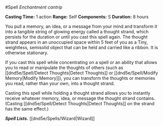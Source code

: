#Spell
*Enchantment cantrip*

**Casting Time:** 1 action
**Range:** Self
**Components:** S
**Duration:** 8 hours

You pull a memory, an idea, or a message from your mind and transform it into a tangible string of glowing energy called a thought strand, which persists for the duration or until you cast this spell again. The thought strand appears in an unoccupied space within 5 feet of you as a Tiny, weightless, semisolid object that can be held and carried like a ribbon. It is otherwise stationary.

If you cast this spell while concentrating on a spell or an ability that allows you to read or manipulate the thoughts of others (such as [[dnd5e/Spell/Detect Thoughts\|Detect Thoughts]] or [[dnd5e/Spell/Modify Memory\|Modify Memory]]), you can transform the thoughts or memories you read, rather than your own, into a thought strand.

Casting this spell while holding a thought strand allows you to instantly receive whatever memory, idea, or message the thought strand contains. (Casting [[dnd5e/Spell/Detect Thoughts\|Detect Thoughts]] on the strand has the same effect.)

***Spell Lists.*** [[dnd5e/Spells/Wizard\|Wizard]]